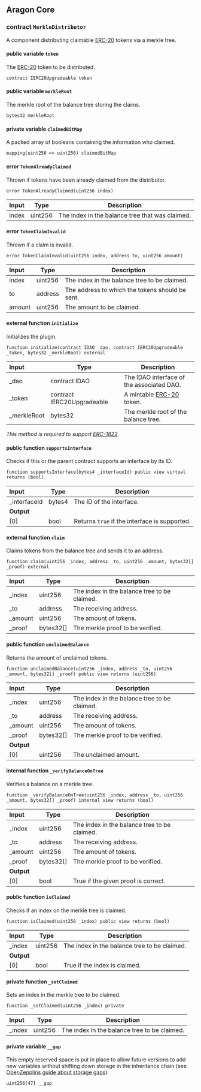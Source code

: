 ## Aragon Core

###  contract `MerkleDistributor`

A component distributing claimable [ERC-20](https://eips.ethereum.org/EIPS/eip-20) tokens via a merkle tree.

#### public variable `token`

The [ERC-20](https://eips.ethereum.org/EIPS/eip-20) token to be distributed.

```solidity
contract IERC20Upgradeable token 
```

#### public variable `merkleRoot`

The merkle root of the balance tree storing the claims.

```solidity
bytes32 merkleRoot 
```

#### private variable `claimedBitMap`

A packed array of booleans containing the information who claimed.

```solidity
mapping(uint256 => uint256) claimedBitMap 
```

####  error `TokenAlreadyClaimed`

Thrown if tokens have been already claimed from the distributor.

```solidity
error TokenAlreadyClaimed(uint256 index) 
```

| Input | Type | Description |
|:----- | ---- | ----------- |
| index | uint256 | The index in the balance tree that was claimed. |

####  error `TokenClaimInvalid`

Thrown if a claim is invalid.

```solidity
error TokenClaimInvalid(uint256 index, address to, uint256 amount) 
```

| Input | Type | Description |
|:----- | ---- | ----------- |
| index | uint256 | The index in the balance tree to be claimed. |
| to | address | The address to which the tokens should be sent. |
| amount | uint256 | The amount to be claimed. |

#### external function `initialize`

Initializes the plugin.

```solidity
function initialize(contract IDAO _dao, contract IERC20Upgradeable _token, bytes32 _merkleRoot) external 
```

| Input | Type | Description |
|:----- | ---- | ----------- |
| _dao | contract IDAO | The IDAO interface of the associated DAO. |
| _token | contract IERC20Upgradeable | A mintable [ERC-20](https://eips.ethereum.org/EIPS/eip-20) token. |
| _merkleRoot | bytes32 | The merkle root of the balance tree. |

*This method is required to support [ERC-1822](https://eips.ethereum.org/EIPS/eip-1822).*

#### public function `supportsInterface`

Checks if this or the parent contract supports an interface by its ID.

```solidity
function supportsInterface(bytes4 _interfaceId) public view virtual returns (bool) 
```

| Input | Type | Description |
|:----- | ---- | ----------- |
| _interfaceId | bytes4 | The ID of the interface. |
| **Output** | |
| [0] | bool | Returns `true` if the interface is supported. |

#### external function `claim`

Claims tokens from the balance tree and sends it to an address.

```solidity
function claim(uint256 _index, address _to, uint256 _amount, bytes32[] _proof) external 
```

| Input | Type | Description |
|:----- | ---- | ----------- |
| _index | uint256 | The index in the balance tree to be claimed. |
| _to | address | The receiving address. |
| _amount | uint256 | The amount of tokens. |
| _proof | bytes32[] | The merkle proof to be verified. |

#### public function `unclaimedBalance`

Returns the amount of unclaimed tokens.

```solidity
function unclaimedBalance(uint256 _index, address _to, uint256 _amount, bytes32[] _proof) public view returns (uint256) 
```

| Input | Type | Description |
|:----- | ---- | ----------- |
| _index | uint256 | The index in the balance tree to be claimed. |
| _to | address | The receiving address. |
| _amount | uint256 | The amount of tokens. |
| _proof | bytes32[] | The merkle proof to be verified. |
| **Output** | |
| [0] | uint256 | The unclaimed amount. |

#### internal function `_verifyBalanceOnTree`

Verifies a balance on a merkle tree.

```solidity
function _verifyBalanceOnTree(uint256 _index, address _to, uint256 _amount, bytes32[] _proof) internal view returns (bool) 
```

| Input | Type | Description |
|:----- | ---- | ----------- |
| _index | uint256 | The index in the balance tree to be claimed. |
| _to | address | The receiving address. |
| _amount | uint256 | The amount of tokens. |
| _proof | bytes32[] | The merkle proof to be verified. |
| **Output** | |
| [0] | bool | True if the given proof is correct. |

#### public function `isClaimed`

Checks if an index on the merkle tree is claimed.

```solidity
function isClaimed(uint256 _index) public view returns (bool) 
```

| Input | Type | Description |
|:----- | ---- | ----------- |
| _index | uint256 | The index in the balance tree to be claimed. |
| **Output** | |
| [0] | bool | True if the index is claimed. |

#### private function `_setClaimed`

Sets an index in the merkle tree to be claimed.

```solidity
function _setClaimed(uint256 _index) private 
```

| Input | Type | Description |
|:----- | ---- | ----------- |
| _index | uint256 | The index in the balance tree to be claimed. |

#### private variable `__gap`

This empty reserved space is put in place to allow future versions to add new variables without shifting down storage in the inheritance chain (see [OpenZepplins guide about storage gaps](https://docs.openzeppelin.com/contracts/4.x/upgradeable#storage_gaps)).

```solidity
uint256[47] __gap 
```

